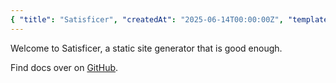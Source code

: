 ```yaml
---
{ "title": "Satisficer", "createdAt": "2025-06-14T00:00:00Z", "template": "index.html.tmpl" }
---
```


Welcome to Satisficer, a static site generator that is good enough.

Find docs over on [GitHub](https://github.com/fivethirty/satisficer).
